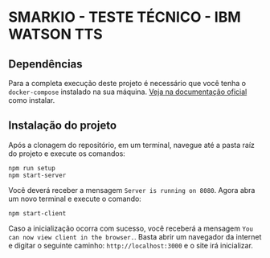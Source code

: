 # SMARKIO - TESTE TÉCNICO - IBM WATSON TTS

## Dependências

Para a completa execução deste projeto é necessário que você tenha o `docker-compose` instalado na sua máquina. [Veja na documentação oficial](https://docs.docker.com/compose/install/) como instalar.

## Instalação do projeto

Após a clonagem do repositório, em um terminal, navegue até a pasta raíz do projeto e execute os comandos:
```
npm run setup
npm start-server
```
Você deverá receber a mensagem `Server is running on 8080`. Agora abra um novo terminal e execute o comando:
```
npm start-client
```
Caso a inicialização ocorra com sucesso, você receberá a mensagem `You can now view client in the browser.`. Basta abrir um navegador da internet e digitar o seguinte caminho: `http://localhost:3000` e o site irá inicializar.